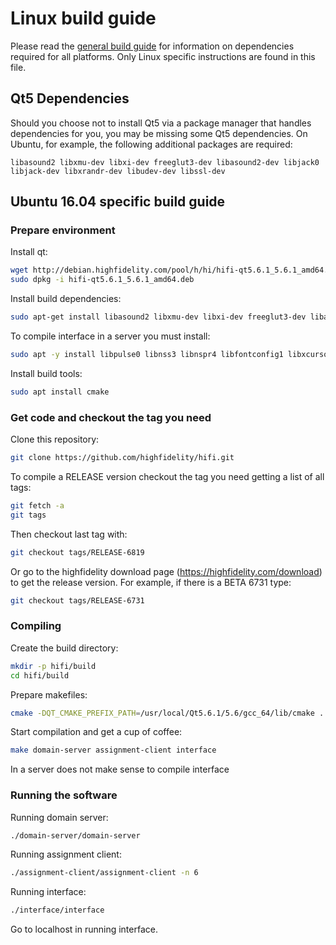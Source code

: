# Linux build guide
 
Please read the [general build guide](BUILD.md) for information on dependencies required for all platforms. Only Linux specific instructions are found in this file.

## Qt5 Dependencies

Should you choose not to install Qt5 via a package manager that handles dependencies for you, you may be missing some Qt5 dependencies. On Ubuntu, for example, the following additional packages are required:

    libasound2 libxmu-dev libxi-dev freeglut3-dev libasound2-dev libjack0 libjack-dev libxrandr-dev libudev-dev libssl-dev

## Ubuntu 16.04 specific build guide

### Prepare environment

Install qt:
```bash
wget http://debian.highfidelity.com/pool/h/hi/hifi-qt5.6.1_5.6.1_amd64.deb
sudo dpkg -i hifi-qt5.6.1_5.6.1_amd64.deb
```

Install build dependencies:
```bash
sudo apt-get install libasound2 libxmu-dev libxi-dev freeglut3-dev libasound2-dev libjack0 libjack-dev libxrandr-dev libudev-dev libssl-dev
```

To compile interface in a server you must install:
```bash
sudo apt -y install libpulse0 libnss3 libnspr4 libfontconfig1 libxcursor1 libxcomposite1 libxtst6 libxslt1.1
```

Install build tools:
```bash
sudo apt install cmake
```

### Get code and checkout the tag you need

Clone this repository:
```bash
git clone https://github.com/highfidelity/hifi.git
```

To compile a RELEASE version checkout the tag you need getting a list of all tags:
```bash
git fetch -a
git tags
```

Then checkout last tag with:
```bash
git checkout tags/RELEASE-6819
```

Or go to the highfidelity download page (https://highfidelity.com/download) to get the release version. For example, if there is a BETA 6731 type:
```bash
git checkout tags/RELEASE-6731
```

### Compiling

Create the build directory:
```bash
mkdir -p hifi/build
cd hifi/build
```

Prepare makefiles:
```bash
cmake -DQT_CMAKE_PREFIX_PATH=/usr/local/Qt5.6.1/5.6/gcc_64/lib/cmake ..
```

Start compilation and get a cup of coffee:
```bash
make domain-server assignment-client interface
```

In a server does not make sense to compile interface 

### Running the software

Running domain server:
```bash
./domain-server/domain-server
```

Running assignment client:
```bash
./assignment-client/assignment-client -n 6
```

Running interface:
```bash
./interface/interface
```

Go to localhost in running interface.
